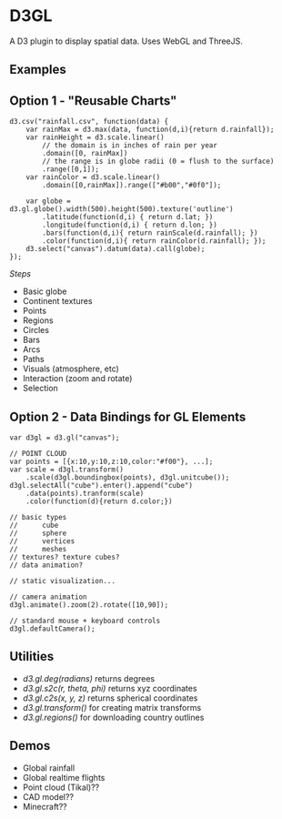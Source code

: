 D3GL
====

A D3 plugin to display spatial data. Uses WebGL and ThreeJS.


Examples
--------

Option 1 - "Reusable Charts"
----------------------------

    d3.csv("rainfall.csv", function(data) {
        var rainMax = d3.max(data, function(d,i){return d.rainfall});
        var rainHeight = d3.scale.linear()
            // the domain is in inches of rain per year
            .domain([0, rainMax])
            // the range is in globe radii (0 = flush to the surface)
            .range([0,1]); 
        var rainColor = d3.scale.linear()
            .domain([0,rainMax]).range(["#b00","#0f0"]);

        var globe = d3.gl.globe().width(500).height(500).texture('outline')
            .latitude(function(d,i) { return d.lat; })
            .longitude(function(d,i) { return d.lon; })
            .bars(function(d,i){ return rainScale(d.rainfall); })
            .color(function(d,i){ return rainColor(d.rainfall); });
        d3.select("canvas").datum(data).call(globe);
    });


*Steps*
* Basic globe
* Continent textures
* Points
* Regions
* Circles
* Bars
* Arcs
* Paths
* Visuals (atmosphere, etc)
* Interaction (zoom and rotate)
* Selection

Option 2 - Data Bindings for GL Elements
----------------------------------------

    var d3gl = d3.gl("canvas");

    // POINT CLOUD 
    var points = [{x:10,y:10,z:10,color:"#f00"}, ...];
    var scale = d3gl.transform()
        .scale(d3gl.boundingbox(points), d3gl.unitcube());
    d3gl.selectAll("cube").enter().append("cube")
        .data(points).tranform(scale)
        .color(function(d){return d.color;})

    // basic types
    //      cube
    //      sphere
    //      vertices
    //      meshes
    // textures? texture cubes?
    // data animation?
    
    // static visualization...
    
    // camera animation
    d3gl.animate().zoom(2).rotate([10,90]);

    // standard mouse + keyboard controls
    d3gl.defaultCamera();


Utilities
---------
* *d3.gl.deg(radians)* returns degrees
* *d3.gl.s2c(r, theta, phi)* returns xyz coordinates
* *d3.gl.c2s(x, y, z)* returns spherical coordinates
* *d3.gl.transform()* for creating matrix transforms
* *d3.gl.regions()* for downloading country outlines

Demos
-----
* Global rainfall
* Global realtime flights
* Point cloud (Tikal)??
* CAD model??
* Minecraft??


